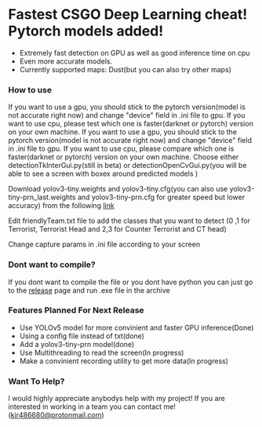 # Fastest CSGO Deep Learning cheat! Pytorch models added!

  - Extremely fast detection on GPU as well as good inference time on cpu 
  - Even more accurate models.
  - Currently supported maps: Dust(but you can also try other maps)
### How to use
If you want to use a gpu, you should stick to the pytorch version(model is not accurate right now) and change "device" field in .ini file to gpu. If you want to use cpu, please test which one is faster(darknet or pytorch) version on your own machine.
If you want to use a gpu, you should stick to the pytorch version(model is not accurate right now) and change "device" field in .ini file to gpu. If you want to use cpu, please compare which one is faster(darknet or pytorch) version on your own machine.
Choose either detectionTkInterGui.py(still in beta) or detectionOpenCvGui.py(you will be able to see a screen with boxex around predicted models )

Download yolov3-tiny.weights and yolov3-tiny.cfg(you can also use yolov3-tiny-prn_last.weights and yolov3-tiny-prn.cfg for greater speed but lower accuracy) from the following [link](https://drive.google.com/drive/folders/10QvwT857wyShDlkZ9JWOJ1FGrL963OCU?usp=sharing)

Edit friendlyTeam.txt file to add the classes that you want to detect (0 ,1 for Terrorist, Terrorist Head and 2,3 for Counter Terrorist and CT head)

Change capture params in .ini file according to your screen

### Dont want to compile?
If you dont want to compile the file or you dont have python you can just go to the [release](https://github.com/kir486680/csgo_aim/releases) page and run .exe file in the archive 
### Features Planned For Next Release
  - Use YOLOv5 model for more convinient and faster GPU inference(Done)
  - Using a config file instead of txt(done)
  - Add a yolov3-tiny-prn model(done)
  - Use Multithreading to read the screen(In progress)
  - Make a convinient recording utility to get more data(In progress)

### Want To Help?

I would highly appreciate anybodys help with my project! If you are interested in working in a team you can contact me!(kir486680@protonmail.com)
